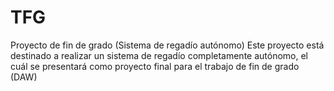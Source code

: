 # TFG
Proyecto de fin de grado (Sistema de regadío autónomo)
Este proyecto está destinado a realizar un sistema de regadío completamente autónomo, el cuál se presentará como proyecto final para el trabajo de fin de grado (DAW)
